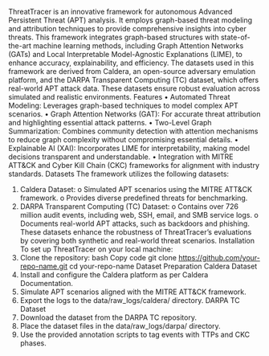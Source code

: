 ThreatTracer is an innovative framework for autonomous Advanced Persistent Threat (APT) analysis. It employs graph-based threat modeling and attribution techniques to provide comprehensive insights into cyber threats. This framework integrates graph-based structures with state-of-the-art machine learning methods, including Graph Attention Networks (GATs) and Local Interpretable Model-Agnostic Explanations (LIME), to enhance accuracy, explainability, and efficiency.
The datasets used in this framework are derived from Caldera, an open-source adversary emulation platform, and the DARPA Transparent Computing (TC) dataset, which offers real-world APT attack data. These datasets ensure robust evaluation across simulated and realistic environments.
Features
  •	Automated Threat Modeling: Leverages graph-based techniques to model complex APT scenarios.
  •	Graph Attention Networks (GAT): For accurate threat attribution and highlighting essential attack patterns.
  •	Two-Level Graph Summarization: Combines community detection with attention mechanisms to reduce graph complexity without compromising essential details.
  •	Explainable AI (XAI): Incorporates LIME for interpretability, making model decisions transparent and understandable.
  •	Integration with MITRE ATT&CK and Cyber Kill Chain (CKC) frameworks for alignment with industry standards.
Datasets
The framework utilizes the following datasets:
1.	Caldera Dataset:
  o	Simulated APT scenarios using the MITRE ATT&CK framework.
  o	Provides diverse predefined threats for benchmarking.
2.	DARPA Transparent Computing (TC) Dataset:
  o	Contains over 726 million audit events, including web, SSH, email, and SMB service logs.
  o	Documents real-world APT attacks, such as backdoors and phishing.
These datasets enhance the robustness of ThreatTracer’s evaluations by covering both synthetic and real-world threat scenarios.
Installation
To set up ThreatTracer on your local machine:
1.	Clone the repository:
bash
Copy code
git clone https://github.com/your-repo-name.git
cd your-repo-name
Dataset Preparation
Caldera Dataset
1.	Install and configure the Caldera platform as per Caldera Documentation.
2.	Simulate APT scenarios aligned with the MITRE ATT&CK framework.
3.	Export the logs to the data/raw_logs/caldera/ directory.
DARPA TC Dataset
1.	Download the dataset from the DARPA TC repository.
2.	Place the dataset files in the data/raw_logs/darpa/ directory.
3.	Use the provided annotation scripts to tag events with TTPs and CKC phases.

